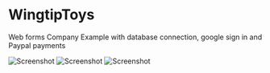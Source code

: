 # WingtipToys
Web forms Company Example with database connection, google sign in and Paypal payments

![Screenshot](https://docs.microsoft.com/en-us/aspnet/web-forms/overview/getting-started/getting-started-with-aspnet-45-web-forms/display_data_items_and_details/_static/image3.png)
![Screenshot](https://docs.microsoft.com/en-us/aspnet/web-forms/overview/getting-started/getting-started-with-aspnet-45-web-forms/display_data_items_and_details/_static/image4.png)
![Screenshot](https://docs.microsoft.com/en-us/aspnet/web-forms/overview/getting-started/getting-started-with-aspnet-45-web-forms/shopping-cart/_static/image8.png)
